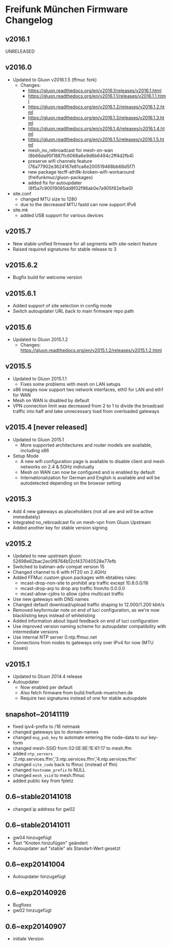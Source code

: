 # Freifunk München Firmware Changelog

## v2016.1

UNRELEASED

## v2016.0
 - Updated to Gluon v2016.1.5 (ffmuc fork)
   - Changes:
     - https://gluon.readthedocs.org/en/v2016.1/releases/v2016.1.html
     - https://gluon.readthedocs.org/en/v2016.1.1/releases/v2016.1.1.html
     - https://gluon.readthedocs.org/en/v2016.1.2/releases/v2016.1.2.html
     - https://gluon.readthedocs.org/en/v2016.1.3/releases/v2016.1.3.html
     - https://gluon.readthedocs.org/en/v2016.1.4/releases/v2016.1.4.html
     - https://gluon.readthedocs.org/en/v2016.1.5/releases/v2016.1.5.html
     - mesh_no_rebroadcast for mesh-on-wan (8b66da95f1887fc6068a6e9d6b6494c2ff4d2fb4)
     - preserve wifi channels feature (76a77902e3624167e81ca6e200519468bb66d5f7)
     - new package tecff-ath9k-broken-wifi-workaround (freifunkmuc/gluon-packages)
     - added fix for autoupdater (8f5a7c90019085dd8f02f96ab0e7a905f82e1be0)
- site.conf
   - changed MTU size to 1280
   - due to the decreased MTU fastd can now support IPv6
 - site.mk
   - added USB support for various devices

## v2015.7
 * New stable unified firmware for all segments with site-select feature
 * Raised required signatures for stable release to 3

## v2015.6.2
 * Bugfix build for welcome version

## v2015.6.1
 * Added support of site selection in config mode
 * Switch autoupdater URL back to main firmware repo path

## v2015.6
 - Updated to Gluon 2015.1.2
   - Changes: https://gluon.readthedocs.org/en/v2015.1.2/releases/v2015.1.2.html

## v2015.5
 - Updated to Gluon 2015.1.1
   - Fixes some problems with mesh on LAN setups
 - x86 images now support two network interfaces, eth0 for LAN and eth1 for WAN
 - Mesh on WAN is disabled by default
 - VPN connection limit was decreased from 2 to 1 to divide the broadcast traffic
   into half and take unnecessary load from overloaded gateways

## v2015.4 [never released]
 - Updated to Gluon 2015.1
   - More supported architectures and router models are available, including x86
 - Setup Mode
   - A new wifi configuration page is available to disable client and mesh
     networks on 2.4 & 5GHz indiviually
   - Mesh on WAN can now be configured and is enabled by default
   - Internationalization for German and English is available and will
     be autodetected depending on the browser setting

## v2015.3
 - Add 4 new gateways as placeholders (not all are and will be active immediately)
 - Integrated no_rebroadcast fix on mesh-vpn from Gluon Upstream
 - Added another key for stable version signing

## v2015.2
 - Updated to new upstream gluon: 52698e62bac2ec0f8764b12cf437040528e77efb
 - Switched to batman-adv compat version 15
 - Changed channel to 6 with HT20 on 2.4GHz
 - Added FFMuc custom gluon packages with ebtables rules:
   - mcast-drop-non-site to prohibit arp traffic except 10.8.0.0/16
   - mcast-drop-arp to drop arp traffic from/to 0.0.0.0
   - mcast-allow-cjdns to allow cjdns multicast traffic
 - Use new gateways with DNS names
 - Changed default download/upload traffic shaping to 12.000/1.200 kbit/s
 - Removed keyformular note on end of luci configuration, as we're now
   blacklisting keys instead of whitelisting
 - Added information about liquid feedback on end of luci configuration
 - Use improved version naming scheme for autoupdater compatibility with
   intermediate versions
 - Use internal NTP server 0.ntp.ffmuc.net
 - Connections from nodes to gateways only over IPv4 for now (MTU issues)

## v2015.1
 - Updated to Gluon 2014.4 release
 - Autoupdater
   - Now enabled per default
   - Also fetch firmware from build.freifunk-muenchen.de
   - Require two signatures instead of one for stable autoupdate

## snapshot~20141119
 - fixed ipv4-prefix to /16 netmask
 - changed gateways ips to domain-names
 - changed `msg_pub_key` to automate entering the node-data to our key-form
 - changed mesh-SSID from 02:0E:8E:1E:61:17 to mesh.ffm
 - added `ntp_servers` '2.ntp.services.ffm','3.ntp.services.ffm','4.ntp.services.ffm'
 - changed `site_code` back to ffmuc (instead of ffm)
 - changed `hostname_prefix` to NULL
 - changed `mesh_ssid` to mesh.ffmuc
 - added public key from fpletz

## 0.6~stable20141018
 - changed ip address for gw02

## 0.6~stable20141011
 - gw04 hinzugefügt
 - Text "Knoten hinzufügen" geändert
 - Autoupdater auf "stable" als Standart-Wert gesetzt

## 0.6~exp20141004
 - Autoupdater hinzugefügt

## 0.6~exp20140926
 - Bugfixes
 - gw02 hinzugefügt

## 0.6~exp20140907
 - initiale Version
